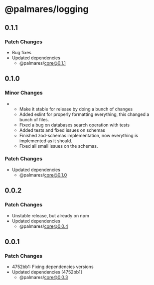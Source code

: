 # @palmares/logging

## 0.1.1

### Patch Changes

- Bug fixes
- Updated dependencies
  - @palmares/core@0.1.1

## 0.1.0

### Minor Changes

- - Make it stable for release by doing a bunch of changes
  - Added eslint for properly formatting everything, this changed a bunch of files.
  - Fixed a bug on databases search operation with tests
  - Added tests and fixed issues on schemas
  - Finished zod-schemas implementation, now everything is implemented as it should.
  - Fixed all small issues on the schemas.

### Patch Changes

- Updated dependencies
  - @palmares/core@0.1.0

## 0.0.2

### Patch Changes

- Unstable release, but already on npm
- Updated dependencies
  - @palmares/core@0.0.4

## 0.0.1

### Patch Changes

- 4752bb1: Fixing dependencies versions
- Updated dependencies [4752bb1]
  - @palmares/core@0.0.3
